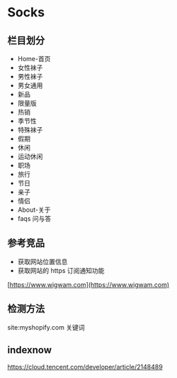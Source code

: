 # Socks

## 栏目划分

- Home-首页
- 女性袜子
- 男性袜子
- 男女通用
- 新品
- 限量版
- 热销
- 季节性
- 特殊袜子
- 假期
- 休闲
- 运动休闲
- 职场
- 旅行
- 节日
- 亲子
- 情侣
- About-关于
- faqs 问与答


## 参考竞品

- 获取网站位置信息
- 获取网站的 https 订阅通知功能

[https://www.wigwam.com](https://www.wigwam.com)

## 检测方法

site:myshopify.com 关键词

## indexnow

https://cloud.tencent.com/developer/article/2148489